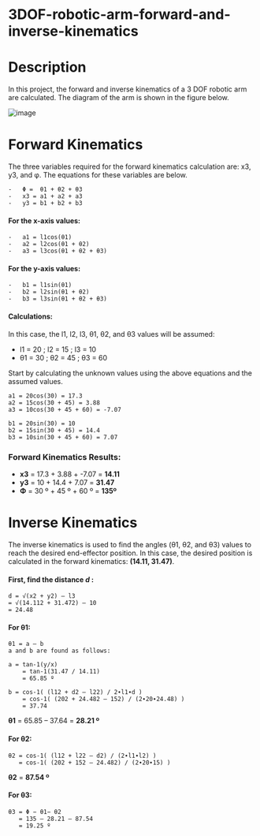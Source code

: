 # 3DOF-robotic-arm-forward-and-inverse-kinematics

# Description
In this project, the forward and inverse kinematics of a 3 DOF robotic arm are calculated. The diagram of the arm is shown in the figure below. 

 ![image](https://github.com/user-attachments/assets/be95742a-09e2-4f4e-9663-721a1206bb18)

# Forward Kinematics 
The three variables required for the forward kinematics calculation are: x3, y3, and φ. The equations for these variables are below. 
```
-	Φ =  θ1 + θ2 + θ3
-	x3 = a1 + a2 + a3 
-	y3 = b1 + b2 + b3 
```
#### For the x-axis values: 
```
-	a1 = l1cos(θ1)
-	a2 = l2cos(θ1 + θ2)
-	a3 = l3cos(θ1 + θ2 + θ3)
```
#### For the y-axis values: 
```
-	b1 = l1sin(θ1)
-	b2 = l2sin(θ1 + θ2)
-	b3 = l3sin(θ1 + θ2 + θ3)
``` 
#### Calculations:
In this case, the l1, l2, l3, θ1, θ2, and θ3 values will be assumed: 

-	l1 = 20 ; l2 = 15 ; l3 = 10 
-	θ1 = 30 ;  θ2 = 45 ;  θ3 = 60 

Start by calculating the unknown values using the above equations and the assumed values. 
```
a1 = 20cos(30) = 17.3
a2 = 15cos(30 + 45) = 3.88
a3 = 10cos(30 + 45 + 60) = -7.07

b1 = 20sin(30) = 10
b2 = 15sin(30 + 45) = 14.4
b3 = 10sin(30 + 45 + 60) = 7.07
```
### Forward Kinematics Results: 
-	**x3** = 17.3 + 3.88 + -7.07 = **14.11** 
-	**y3** = 10 + 14.4 + 7.07 = **31.47** 
-	**Φ** = 30 º + 45 º + 60 º = **135º**
  
# Inverse Kinematics 
The inverse kinematics is used to find the angles (θ1, θ2, and θ3) values to reach the desired end-effector position. In this case, the desired position is calculated in the forward kinematics: **(14.11, 31.47)**. 

#### First, find the distance *d* :
```
d = √(x2 + y2) – l3 
= √(14.112 + 31.472) – 10
= 24.48
```
#### For **θ1**: 
```
θ1 = a – b 
a and b are found as follows:

a = tan-1(y/x)
    = tan-1(31.47 / 14.11) 
    = 65.85 º

b = cos-1( (l12 + d2 – l22) / 2∙l1∙d ) 
    = cos-1( (202 + 24.482 – 152) / (2∙20∙24.48) )  
    = 37.74 
```
**θ1** = 65.85 – 37.64 = **28.21 º**

#### For **θ2**: 
```
θ2 = cos-1( (l12 + l22 – d2) / (2∙l1∙l2) ) 
   = cos-1( (202 + 152 – 24.482) / (2∙20∙15) )
```
**θ2** = **87.54 º**

#### For **θ3**:
```
θ3 = Φ − θ1− θ2
   = 135 – 28.21 – 87.54
   = 19.25 º
```

